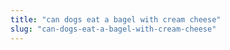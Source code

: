 ```yaml
---
title: "can dogs eat a bagel with cream cheese"
slug: "can-dogs-eat-a-bagel-with-cream-cheese"
---
```


